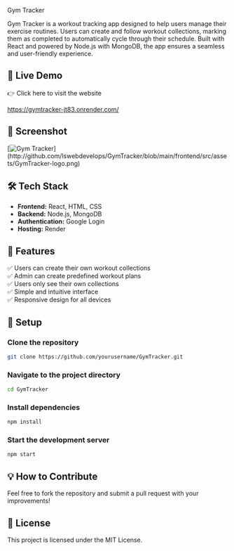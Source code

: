 Gym Tracker

Gym Tracker is a workout tracking app designed to help users manage their exercise routines. Users can create and follow workout collections, marking them as completed to automatically cycle through their schedule. Built with React and powered by Node.js with MongoDB, the app ensures a seamless and user-friendly experience.

## 🚀 Live Demo
👉 Click here to visit the website  

https://gymtracker-jt83.onrender.com/


## 📸 Screenshot
[![Gym Tracker]([https://github.com/lswebdevelops/GymTracker/uploads/screenshot.png](https://gymtracker-jt83.onrender.com/))](http://github.com/lswebdevelops/GymTracker/blob/main/frontend/src/assets/GymTracker-logo.png)

## 🛠️ Tech Stack
- **Frontend:** React, HTML, CSS  
- **Backend:** Node.js, MongoDB  
- **Authentication:** Google Login  
- **Hosting:** Render  

## 🎯 Features
✅ Users can create their own workout collections  
✅ Admin can create predefined workout plans  
✅ Users only see their own collections  
✅ Simple and intuitive interface  
✅ Responsive design for all devices  

## 📂 Setup
### Clone the repository
```sh
git clone https://github.com/yourusername/GymTracker.git
```
### Navigate to the project directory
```sh
cd GymTracker
```
### Install dependencies
```sh
npm install
```
### Start the development server
```sh
npm start
```

## 💡 How to Contribute
Feel free to fork the repository and submit a pull request with your improvements!

## 📄 License
This project is licensed under the MIT License.

